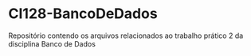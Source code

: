 # CI128-BancoDeDados
Repositório contendo os arquivos relacionados ao trabalho prático 2 da disciplina Banco de Dados

